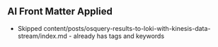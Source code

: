 ## AI Front Matter Applied

- Skipped content/posts/osquery-results-to-loki-with-kinesis-data-stream/index.md - already has tags and keywords